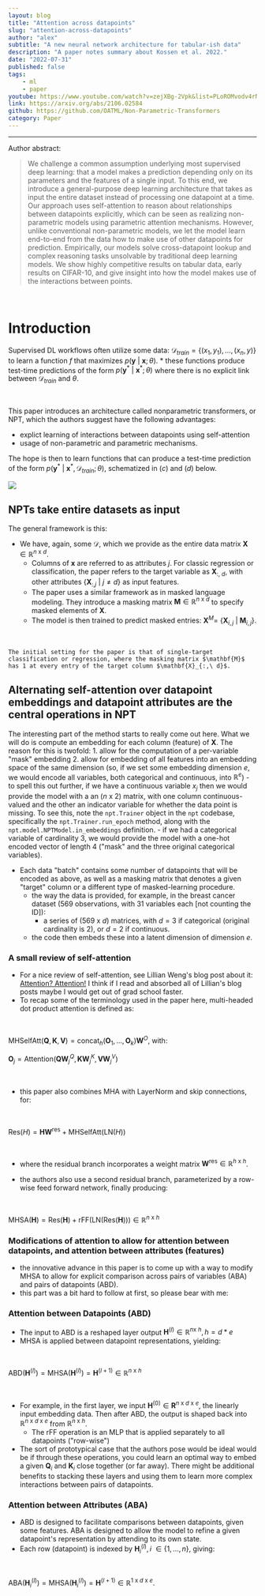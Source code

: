 ```yaml
---
layout: blog
title: "Attention across datapoints"
slug: "attention-across-datapoints"
author: "alex"
subtitle: "A new neural network architecture for tabular-ish data"
description: "A paper notes summary about Kossen et al. 2022."
date: "2022-07-31"
published: false
tags: 
    - ml
    - paper
youtube: https://www.youtube.com/watch?v=zejXBg-2Vpk&list=PLoROMvodv4rNiJRchCzutFw5ItR_Z27CM&index=7
link: https://arxiv.org/abs/2106.02584
github: https://github.com/OATML/Non-Parametric-Transformers
category: Paper
---
```




<hr>
<span class="mb-0 pb-1"> Author abstract: </span>
<div class="dark:prose-invert prose max-w-3xl">
    <blockquote class=""> <span> We challenge a common assumption underlying most supervised deep learning:
    that a model makes a prediction depending only on its parameters and the features
    of a single input. To this end, we introduce a general-purpose deep learning
    architecture that takes as input the entire dataset instead of processing one datapoint
    at a time. Our approach uses self-attention to reason about relationships between
    datapoints explicitly, which can be seen as realizing non-parametric models using
    parametric attention mechanisms. However, unlike conventional non-parametric
    models, we let the model learn end-to-end from the data how to make use of other
    datapoints for prediction. Empirically, our models solve cross-datapoint lookup
    and complex reasoning tasks unsolvable by traditional deep learning models. We
    show highly competitive results on tabular data, early results on CIFAR-10, and
    give insight into how the model makes use of the interactions between points. </span> </blockquote>
</div>
<br>



# Introduction 

Supervised DL workflows often utilize some data: $\mathcal{D}_{train} = \{(x_1, y_1), ..., (x_n, y)\}$ to learn a function $f$ that maximizes $p(\mathbf{y}\ |\  \mathbf{x}; \theta)$.
    * these functions produce test-time predictions of the form $p(\mathbf{y}^*\ |\ \mathbf{x}^*; \theta)$ where there is no explicit link between $\mathcal{D}_{train}$ and $\theta$.  

<br>

This paper introduces an architecture called nonparametric transformers, or NPT, which the authors suggest have the following advantages:  

  * explict learning of interactions between datapoints using self-attention  
  * usage of non-parametric and parametric mechanisms.

  The hope is then to learn functions that can produce a test-time prediction of the form
  $p(\mathbf{y}^*\ |\ \mathbf{x}^*, \mathcal{D}_{train}; \theta)$, schematized in $(c)$ and $(d)$ below. 
  
<img class="object-center object-scale-down" src="/attention-across-datapoints/figure1.png">

## NPTs take entire datasets as input 

The general framework is this:

* We have, again, some $\mathcal{D}$, which we provide as the entire data matrix $\mathbf{X} \in \mathbb{R}^{n\ \mathrm{x}\ d}$. 
    * Columns of $\mathbf{x}$ are referred to as attributes $j$. For classic regression or classification, the paper refers to the target variable as $\mathbf{X}_{:,\ d}$, with other attributes $\{\mathbf{X}_{:,j}\ |\ j \neq d\}$ as input features.
    * The paper uses a similar framework as in masked language modeling. They introduce a masking matrix $\mathbf{M} \in \mathbb{R}^{n\ \mathrm{x}\ d}$ to specify masked elements of $\mathbf{X}$. 
    * The model is then trained to predict masked entries: $\mathbf{X}^{M} =\ \{\mathbf{X}_{i,j}\ |\ \mathbf{M}_{i,j}\}$.  
  
    
<br>

    
    The initial setting for the paper is that of single-target classification or regression, where the masking matrix $\mathbf{M}$ has 1 at every entry of the target column $\mathbf{X}_{:,\ d}$.

## Alternating self-attention over datapoint embeddings and datapoint attributes are the central operations in NPT

The interesting part of the method starts to really come out here. What we will do is compute an embedding for each column (feature) of $\mathbf{X}$. The reason for this is twofold:
    1. allow for the computation of a per-variable "mask" embedding
    2. allow for embedding of all features into an embedding space of the same dimension (so, if we set some embedding dimension $e$, we would encode all variables, both categorical and continuous, into $\mathbb{R}^e$)
        - to spell this out further, if we have a continuous variable $x_j$ then we would provide the model with a an $(n\ \mathrm{x}\ 2)$ matrix, with one column continuous-valued and the other an indicator variable for whether the data point is missing. To see this, note the `npt.Trainer` object in the `npt` codebase, specifically the `npt.Trainer.run_epoch` method, along with the `npt.model.NPTModel.in_embeddings` definition. 
        - if we had a categorical variable of cardinality 3, we would provide the model with a one-hot encoded vector of length 4 ("mask" and the three original categorical variables).

* Each data "batch" contains some number of datapoints that will be encoded as above, as well as a masking matrix that denotes a given "target" column or a different type of masked-learning procedure. 
    * the way the data is provided, for example, in the breast cancer dataset (569 observations, with 31 variables each [not counting the ID]):
      * a series of $(569\ \mathrm{x}\ d)$ matrices, with $d = 3$ if categorical (original cardinality is 2), or $d = 2$ if continuous. 
    * the code then embeds these into a latent dimension of dimension $e$.

### A small review of self-attention

* For a nice review of self-attention, see Lillian Weng's blog post about it: [Attention? Attention!](https://lilianweng.github.io/posts/2018-06-24-attention/) I think if I read and absorbed all of Lillian's blog posts maybe I would get out of grad school faster.
* To recap some of the terminology used in the paper here, multi-headed dot product attention is defined as:  

<br>

<div class="flex flex-col items-center justify-center">

$\mathrm{MHSelfAtt}(\mathbf{Q}, \mathbf{K}, \mathbf{V}) = \mathrm{concat}_h(\mathbf{O}_1, ..., \mathbf{O}_k)\mathbf{W}^O$, with:

$\mathbf{O}_j = \mathrm{Attention}(\mathbf{Q}\mathbf{W}_{j}^{Q}, \mathbf{K}\mathbf{W}_{j}^{K}, \mathbf{V}\mathbf{W}_{j}^V)$
</div>

<br>


* this paper also combines MHA with LayerNorm and skip connections, for:

<br>

<div class="flex flex-col items-center justify-center">

$\mathrm{Res}(H) = \mathbf{H}\mathbf{W}^\mathrm{res} + \mathrm{MHSelfAtt}(\mathrm{LN}(H))$

</div>

<br>

* where the residual branch incorporates a weight matrix $\mathbf{W}^\mathrm{res} \in \mathbb{R}^{h\ \mathrm{x}\ h}$. 

* the authors also use a second residual branch, parameterized by a row-wise feed forward network, finally producing:

<br>

<div class="flex items-center justify-center">

$\mathrm{MHSA}(\mathbf{H}) = \mathrm{Res}(\mathbf{H}) + \mathrm{rFF}(\mathrm{LN}(\mathrm{Res}(\mathbf{H}))) \in \mathbb{R}^{n\ \mathrm{x}\ h}$

</div>

### Modifications of attention to allow for attention between datapoints, and attention between attributes (features)

* the innovative advance in this paper is to come up with a way to modify MHSA to allow for explicit comparison across pairs of variables (ABA) and pairs of datapoints (ABD). 
* this part was a bit hard to follow at first, so please bear with me:

### Attention between Datapoints (ABD)

* The input to ABD is a reshaped layer output $\mathbf{H}^{(l)} \in \mathbb{R}^{n \mathrm{x}\ h}, h = d * e$
* MHSA is applied between datapoint representations, yielding:

<br>

<div class="flex justify-center items-center">

$\mathrm{ABD}(\mathbf{H}^{(l)}) = \mathrm{MHSA}(\mathbf{H}^{(l)}) = \mathbf{H}^{(l+1)} \in \mathbb{R}^{n\ \mathrm{x}\ h}$

</div>

<br>

* For example, in the first layer, we input $\mathbf{H}^{(0)} \in \mathbf{R}^{n\ \mathrm{x}\ d\ \mathrm{x}\ e}$, the linearly input embedding data. Then after ABD, the output is shaped back into $\mathbb{R}^{n\ \mathrm{x}\ d\ \mathrm{x}\ e}$ from $\mathbb{R}^{n\ \mathrm{x}\ h}$.
  * The rFF operation is an MLP that is applied separately to all datapoints ("row-wise")
* The sort of prototypical case that the authors pose would be ideal would be if through these operations, you could learn an optimal way to embed a given $\mathbf{Q}_i$ and $\mathbf{K}_i$ close together (or far away). There might be additional benefits to stacking these layers and using them to learn more complex interactions between pairs of datapoints. 

### Attention between Attributes (ABA)

* ABD is designed to facilitate comparisons between datapoints, given some features. ABA is designed to allow the model to refine a given datapoint's representation by attending to its own state. 
* Each row (datapoint) is indexed by $\mathbf{H}^{(l)}_i, i\ \in\{1, ..., n\}$, giving:

<br>

<div class="flex items-center justify-center">

$\mathrm{ABA}(\mathbf{H}_{i}^{(l)}) = \mathrm{MHSA}(\mathbf{H}_{i}^{(l)}) = \mathbf{H}^{(l+1)} \in \mathbb{R}^{1\ \mathrm{x}\ d\ \mathrm{x}\ e}$.

</div>

<br>


